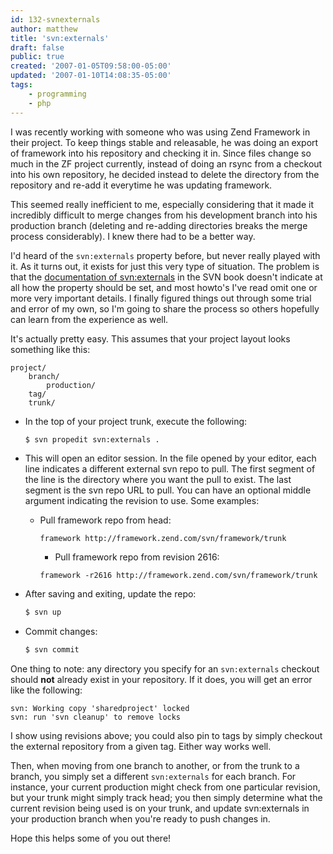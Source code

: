 ```yaml
---
id: 132-svnexternals
author: matthew
title: 'svn:externals'
draft: false
public: true
created: '2007-01-05T09:58:00-05:00'
updated: '2007-01-10T14:08:35-05:00'
tags:
    - programming
    - php
---
```

I was recently working with someone who was using Zend Framework in their
project. To keep things stable and releasable, he was doing an export of
framework into his repository and checking it in. Since files change so much in
the ZF project currently, instead of doing an rsync from a checkout into his
own repository, he decided instead to delete the directory from the repository
and re-add it everytime he was updating framework.

This seemed really inefficient to me, especially considering that it made it
incredibly difficult to merge changes from his development branch into his
production branch (deleting and re-adding directories breaks the merge process
considerably). I knew there had to be a better way.

I'd heard of the `svn:externals` property before, but never really played with
it. As it turns out, it exists for just this very type of situation. The
problem is that the [documentation of svn:externals](http://svnbook.red-bean.com/nightly/en/svn-book.html#svn.advanced.externals)
in the SVN book doesn't indicate at all how the property should be set, and
most howto's I've read omit one or more very important details. I finally
figured things out through some trial and error of my own, so I'm going to
share the process so others hopefully can learn from the experience as well.

It's actually pretty easy. This assumes that your project layout looks something like this:

    project/
        branch/
            production/
        tag/
        trunk/

- In the top of your project trunk, execute the following:

  ```bash
  $ svn propedit svn:externals .
  ```

- This will open an editor session. In the file opened by your editor, each
  line indicates a different external svn repo to pull. The first segment of
  the line is the directory where you want the pull to exist. The last segment
  is the svn repo URL to pull. You can have an optional middle argument
  indicating the revision to use. Some examples:
  - Pull framework repo from head:

    ```
    framework http://framework.zend.com/svn/framework/trunk
    ```

    - Pull framework repo from revision 2616:

    ```
    framework -r2616 http://framework.zend.com/svn/framework/trunk
    ```

- After saving and exiting, update the repo:

  ```bash
  $ svn up
  ```

- Commit changes:

  ```bash
  $ svn commit
  ```

One thing to note: any directory you specify for an `svn:externals` checkout
should **not** already exist in your repository. If it does, you will get an
error like the following:

    svn: Working copy 'sharedproject' locked
    svn: run 'svn cleanup' to remove locks

I show using revisions above; you could also pin to tags by simply checkout the
external repository from a given tag. Either way works well.

Then, when moving from one branch to another, or from the trunk to a branch,
you simply set a different `svn:externals` for each branch. For instance, your
current production might check from one particular revision, but your trunk
might simply track head; you then simply determine what the current revision
being used is on your trunk, and update svn:externals in your production branch
when you're ready to push changes in.

Hope this helps some of you out there!
